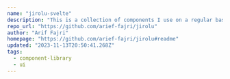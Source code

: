 ```yaml
---
name: "jirolu-svelte"
description: "This is a collection of components I use on a regular basis packaged up for use."
repo_url: "https://github.com/arief-fajri/jirolu"
author: "Arif Fajri"
homepage: "https://github.com/arief-fajri/jirolu#readme"
updated: "2023-11-13T20:50:41.268Z"
tags: 
  - component-library
  - ui
---
```

